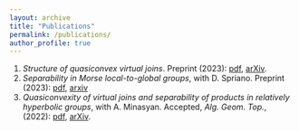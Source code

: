 ```yaml
---
layout: archive
title: "Publications"
permalink: /publications/
author_profile: true
---
```


1. <em>Structure of quasiconvex virtual joins</em>. Preprint (2023): [pdf](https://lawk-mineh.github.io//files/struct_joins.pdf), [arXiv](https://arxiv.org/).
2. <em>Separability in Morse local-to-global groups</em>, with D. Spriano. Preprint (2023): [pdf](https://lawk-mineh.github.io//files/MLTG_sep.pdf), [arxiv](https://arxiv.org/abs/2308.11603)
3. <em>Quasiconvexity of virtual joins and separability of products in relatively hyperbolic groups</em>, with A. Minasyan. Accepted, <em>Alg. Geom. Top.</em>, (2022): [pdf](https://lawk-mineh.github.io//files/virtual_join_quasiconvex_product_sep.pdf), [arXiv](https://arxiv.org/pdf/2207.03362.pdf).
